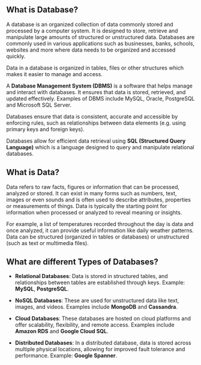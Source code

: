 ## What is Database?

A database is an organized collection of data commonly stored and processed by a computer system. It is designed to store, retrieve and manipulate large amounts of structured or unstructured data. Databases are commonly used in various applications such as businesses, banks, schools, websites and more where data needs to be organized and accessed quickly.

Data in a database is organized in tables, files or other structures which makes it easier to manage and access.

A **Database Management System (DBMS)** is a software that helps manage and interact with databases. It ensures that data is stored, retrieved, and updated effectively. Examples of DBMS include MySQL, Oracle, PostgreSQL and Microsoft SQL Server.

Databases ensure that data is consistent, accurate and accessible by enforcing rules, such as relationships between data elements (e.g. using primary keys and foreign keys).

Databases allow for efficient data retrieval using **SQL (Structured Query Language)** which is a language designed to query and manipulate relational databases.

## What is Data?

Data refers to raw facts, figures or information that can be processed, analyzed or stored. It can exist in many forms such as numbers, text, images or even sounds and is often used to describe attributes, properties or measurements of things. Data is typically the starting point for information when processed or analyzed to reveal meaning or insights. 

For example, a list of temperatures recorded throughout the day is data and once analyzed, it can provide useful information like daily weather patterns. Data can be structured (organized in tables or databases) or unstructured (such as text or multimedia files).

## What are different Types of Databases?

- **Relational Databases**: Data is stored in structured tables, and relationships between tables are established through keys. Example: **MySQL**, **PostgreSQL**.
    
- **NoSQL Databases**: These are used for unstructured data like text, images, and videos. Examples include **MongoDB** and **Cassandra**.
    
- **Cloud Databases**: These databases are hosted on cloud platforms and offer scalability, flexibility, and remote access. Examples include **Amazon RDS** and **Google Cloud SQL**.
    
- **Distributed Databases**: In a distributed database, data is stored across multiple physical locations, allowing for improved fault tolerance and performance. Example: **Google Spanner**.

